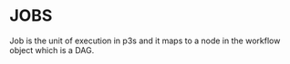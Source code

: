 # JOBS
Job is the unit of execution in p3s and it maps to a node in the workflow object which is a DAG.

